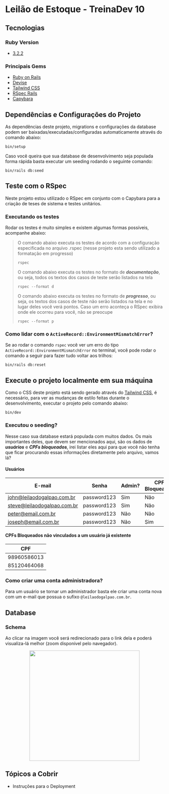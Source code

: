 # Leilão de Estoque - TreinaDev 10

## Tecnologias
### Ruby Version
- [3.2.2](https://www.ruby-lang.org/en/news/2023/03/30/ruby-3-2-2-released/)
### Principais Gems
- [Ruby on Rails](https://rubyonrails.org)
- [Devise](https://github.com/heartcombo/devise)
- [Tailwind CSS](https://tailwindcss.com)
- [RSpec Rails](https://github.com/rspec/rspec-rails)
- [Capybara](https://github.com/teamcapybara/capybara)

## Dependências e Configurações do Projeto
As dependências deste projeto, migrations e configurações da database podem ser baixadas/executadas/configuradas automaticamente através do comando abaixo:
```
bin/setup
```
Caso você queira que sua database de desenvolvimento seja populada forma rápida basta executar um seeding rodando o seguinte comando:
```
bin/rails db:seed
```

## Teste com o RSpec
Neste projeto estou utilizado o RSpec em conjunto com o Capybara para a criação de teses de sistema e testes unitários.
### Executando os testes
Rodar os testes é muito simples e existem algumas formas possíveis, acompanhe abaixo:

> O comando abaixo executa os testes de acordo com a configuração especificada no arquivo .rspec (nesse projeto esta sendo utilizado a formatação em progresso)
>```
>rspec 
>```
>
> O comando abaixo executa os testes no formato de ***documentação***, ou seja, todos os textos dos casos de teste serão listados na tela
>```
>rspec --format d
>```
> O comando abaixo executa os testes no formato de ***progresso***, ou seja, os textos dos casos de teste não serão listados na tela e no lugar deles você verá pontos. Caso um erro aconteça o RSpec exibira onde ele ocorreu para você, não se preocupe
>```
>rspec --format p
>```

### Como lidar com o `ActiveRecord::EnvironmentMismatchError`?
Se ao rodar o comando `rspec` você ver um erro do tipo `ActiveRecord::EnvironmentMismatchError` no terminal, você pode rodar o comando a seguir para fazer tudo voltar aos trilhos:
```
bin/rails db:reset
```

## Execute o projeto localmente em sua máquina
Como o CSS deste projeto está sendo gerado através do [Tailwind CSS](https://tailwindcss.com/docs/guides/ruby-on-rails), é necessário, para ver as mudanças de estilo feitas durante o desenvolvimento, executar o projeto pelo comando abaixo:
```
bin/dev
```
### Executou o seeding?
Nesse caso sua database estará populada com muitos dados. Os mais importantes deles, que devem ser mencionados aqui, são os dados de ***usuários*** e ***CPFs bloqueados***, irei listar eles aqui para que você não tenha que ficar procurando essas informações diretamente pelo arquivo, vamos lá?

#### Usuários

  | E-mail                      | Senha       | Admin? | CPF Bloqueado? |
  |-----------------------------|-------------|--------|----------------|
  | john@leilaodogalpao.com.br  | password123 | Sim    | Não            |
  | steve@leilaodogalpao.com.br | password123 | Sim    | Não            |
  | peter@email.com.br          | password123 | Não    | Não            |
  | joseph@email.com.br         | password123 | Não    | Sim            |

#### CPFs Bloqueados não vinculados a um usuário já existente

  | CPF         |
  |-------------|
  | 98960586013 |
  | 85120464068 |

### Como criar uma conta administradora?
Para um usuário se tornar um administrador basta ele criar uma conta nova com um e-mail que possua o sufixo `@leilaodogalpao.com.br`.


## Database
### Schema
Ao clicar na imagem você será redirecionado para o link dela e poderá visualiza-lá melhor (zoom disponível pelo navegador).

<p align="center">
  <a href="https://i.imgur.com/yGAndN7.png" target="_blank" rel="noopener noreferrer"><img src="https://i.imgur.com/yGAndN7.png" height="350"/></a>
</a>

## Tópicos a Cobrir
* Instruções para o Deployment
